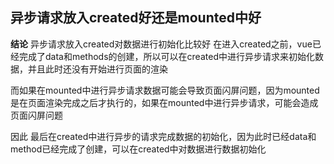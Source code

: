 ## 异步请求放入created好还是mounted中好
**结论** 异步请求放入created对数据进行初始化比较好
在进入created之前，vue已经完成了data和methods的创建，所以可以在created中进行异步请求来初始化数据，并且此时还没有开始进行页面的渲染

而如果在mounted中进行异步请求数据可能会导致页面闪屏问题，因为mounted是在页面渲染完成之后才执行的，如果在mounted中进行异步请求，可能会造成页面闪屏问题

因此 最后在created中进行异步的请求完成数据的初始化，因为此时已经data和method已经完成了创建，可以在created中对数据进行数据初始化